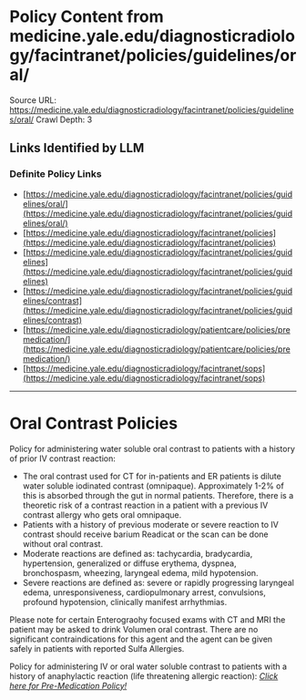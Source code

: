 # Policy Content from medicine.yale.edu/diagnosticradiology/facintranet/policies/guidelines/oral/

Source URL: https://medicine.yale.edu/diagnosticradiology/facintranet/policies/guidelines/oral/
Crawl Depth: 3

## Links Identified by LLM

### Definite Policy Links

- [https://medicine.yale.edu/diagnosticradiology/facintranet/policies/guidelines/oral/](https://medicine.yale.edu/diagnosticradiology/facintranet/policies/guidelines/oral/)
- [https://medicine.yale.edu/diagnosticradiology/facintranet/policies](https://medicine.yale.edu/diagnosticradiology/facintranet/policies)
- [https://medicine.yale.edu/diagnosticradiology/facintranet/policies/guidelines](https://medicine.yale.edu/diagnosticradiology/facintranet/policies/guidelines)
- [https://medicine.yale.edu/diagnosticradiology/facintranet/policies/guidelines/contrast](https://medicine.yale.edu/diagnosticradiology/facintranet/policies/guidelines/contrast)
- [https://medicine.yale.edu/diagnosticradiology/patientcare/policies/premedication/](https://medicine.yale.edu/diagnosticradiology/patientcare/policies/premedication/)
- [https://medicine.yale.edu/diagnosticradiology/facintranet/sops](https://medicine.yale.edu/diagnosticradiology/facintranet/sops)

---

# Oral Contrast Policies

Policy for administering water soluble oral contrast to patients with a history of prior IV contrast reaction:

* The oral contrast used for CT for in-patients and ER patients is dilute water soluble iodinated contrast (omnipaque). Approximately 1-2% of this is absorbed through the gut in normal patients. Therefore, there is a theoretic risk of a contrast reaction in a patient with a previous IV contrast allergy who gets oral omnipaque.
* Patients with a history of previous moderate or severe reaction to IV contrast should receive barium Readicat or the scan can be done without oral contrast.
* Moderate reactions are defined as: tachycardia, bradycardia, hypertension, generalized or diffuse erythema, dyspnea, bronchospasm, wheezing, laryngeal edema, mild hypotension.
* Severe reactions are defined as: severe or rapidly progressing laryngeal edema, unresponsiveness, cardiopulmonary arrest, convulsions, profound hypotension, clinically manifest arrhythmias.

Please note for certain Enterograohy focused exams with CT and MRI the patient may be asked to drink Volumen oral contrast. There are no significant contraindications for this agent and the agent can be given safely in patients with reported Sulfa Allergies.

Policy for administering IV or oral water soluble contrast to patients with a history of anaphylactic reaction (life threatening allergic reaction): [*Click here for Pre-Medication Policy!*](https://medicine.yale.edu/diagnosticradiology/patientcare/policies/premedication/)
